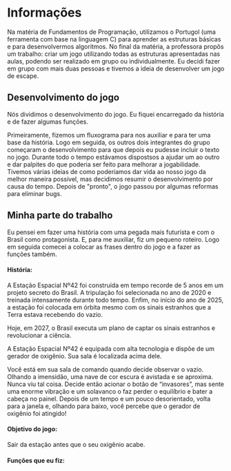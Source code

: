 # Informações
<p>Na matéria de Fundamentos de Programação, utilizamos o Portugol (uma ferramenta com base na linguagem C) para aprender as estruturas básicas e para desenvolvermos algoritmos. No final da matéria, a professora propôs um trabalho: criar um jogo utilizando todas as estruturas apresentadas nas aulas, podendo ser realizado em grupo ou individualmente. Eu decidi fazer em grupo com mais duas pessoas e tivemos a ideia de desenvolver um jogo de escape.<P>

## Desenvolvimento do jogo
<p>Nós dividimos o desenvolvimento do jogo. Eu fiquei encarregado da história e de fazer algumas funções.<p>
<p>Primeiramente, fizemos um fluxograma para nos auxiliar e para ter uma base da história. Logo em seguida, os outros dois integrantes do grupo começaram o desenvolvimento para que depois eu pudesse incluir o texto no jogo. Durante todo o tempo estávamos dispostsos a ajudar um ao outro e dar palpites do que poderia ser feito para melhorar a jogabilidade. Tivemos várias ideias de como poderiamos dar vida ao nosso jogo da melhor maneira possível, mas decidimos resumir o desenvolvimento por causa do tempo. Depois de "pronto", o jogo passou por algumas reformas para eliminar bugs.<p>
  
## Minha parte do trabalho
  
<p>Eu pensei em fazer uma história com uma pegada mais futurista e com o Brasil como protagonista. E, para me auxiliar, fiz um pequeno roteiro. Logo em seguida comecei a colocar as frases dentro do jogo e a fazer as funções também.<p>

#### História:
<p>A Estação Espacial Nº42 foi construída em tempo recorde de 5 anos em um projeto secreto do Brasil. A tripulação foi selecionada no ano de 2020 e treinada intensamente durante todo tempo. Enfim, no início do ano de 2025, a estação foi colocada em órbita mesmo com os sinais estranhos que a Terra estava recebendo do vazio.<p>
<p>Hoje, em 2027, o Brasil executa um plano de captar os sinais estranhos e revolucionar a ciência.<p>
<p>A Estação Espacial Nº42 é equipada com alta tecnologia e dispõe de um gerador de oxigênio. Sua sala é localizada acima dele.<p>
<p>Você está em sua sala de comando quando decide observar o vazio. Olhando a imensidão, uma nave de cor escura é avistada e se aproxima. Nunca viu tal coisa. Decide então acionar o botão de “invasores”, mas sente uma enorme vibração e um solavanco o faz perder o equilíbrio e bater a cabeça no painel. Depois de um tempo e um pouco desorientado, volta para a janela e, olhando para baixo, você percebe que o gerador de oxigênio foi atingido!<p>
 
#### Objetivo do jogo:
<p>Sair da estação antes que o seu oxigênio acabe.<p>

#### Funções que eu fiz:

